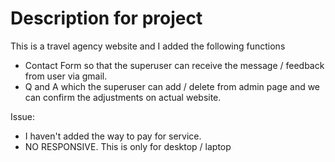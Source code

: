 # Description for project

This is a travel agency website and I added the following functions
- Contact Form so that the superuser can receive the message / feedback from user via gmail.
- Q and A which the superuser can add / delete from admin page and we can confirm the adjustments on actual website.

Issue:
- I haven't added the way to pay for service.
- NO RESPONSIVE. This is only for desktop / laptop
